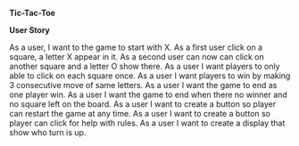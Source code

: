 <b>Tic-Tac-Toe</b>

<b>User Story</b>

As a user, I want to the game to start with X.
As a first user click on a square, a letter X appear in it.
As a second user can now can click on another square and a letter O show there.
As a user I want players to only able to click on each square once.
As a user I want players to win by making 3 consecutive move of same letters.
As a user I want the game to end as one player win.
As a user I want the game to end when there no winner and no square left on the board.
As a user I want to create a button so player can restart the game at any time.
As a user I want to create a button so player can click for help with rules.
As a user I want to create a display that show who turn is up.


